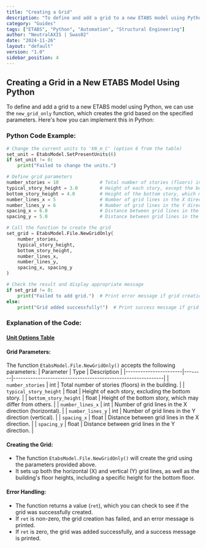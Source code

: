 ```yaml
---
title: "Creating a Grid"
description: "To define and add a grid to a new ETABS model using Python, we can use the `new_grid_only` function, which creates the grid based on the specified parameters. Here's how you can implement this in Python:"
category: "Guides"
tags: ["ETABS", "Python", "Automation", "Structural Engineering"]
author: "NeutralAXIS | Swas02"
date: "2024-11-26"
layout: "default"
version: "1.0"
sidebar_position: 4
---
```


## **Creating a Grid in a New ETABS Model Using Python**

To define and add a grid to a new ETABS model using Python, we can use the `new_grid_only` function, which creates the grid based on the specified parameters. Here's how you can implement this in Python:

### **Python Code Example**:

```python
# Change the current units to 'kN_m_C' (option 6 from the table)
set_unit = EtabsModel.SetPresentUnits(6)
if set_unit != 0:
    print("Failed to change the units.")

# Define grid parameters
number_stories = 10               # Total number of stories (floors) in the building
typical_story_height = 3.0        # Height of each story, except the bottom story
bottom_story_height = 4.0         # Height of the bottom story, which may differ from the others
number_lines_x = 5                # Number of grid lines in the X direction (horizontal)
number_lines_y = 6                # Number of grid lines in the Y direction (vertical)
spacing_x = 6.0                   # Distance between grid lines in the X direction (meters)
spacing_y = 5.0                   # Distance between grid lines in the Y direction (meters)

# Call the function to create the grid
set_grid = EtabsModel.File.NewGridOnly(
    number_stories, 
    typical_story_height, 
    bottom_story_height, 
    number_lines_x, 
    number_lines_y, 
    spacing_x, spacing_y
)

# Check the result and display appropriate message
if set_grid != 0:
    print("Failed to add grid.")  # Print error message if grid creation failed
else:
    print("Grid added successfully!")  # Print success message if grid is added
```

### **Explanation of the Code**:

#### [**Unit Options Table**](Set_or_Change_Units#unit-options-table)

#### **Grid Parameters**:
The function `EtabsModel.File.NewGridOnly()` accepts the following parameters:
| Parameter             | Type   | Description                                                 |
|-----------------------|--------|-------------------------------------------------------------|
| `number_stories`       | int    | Total number of stories (floors) in the building.           |
| `typical_story_height` | float  | Height of each story, excluding the bottom story.           |
| `bottom_story_height`  | float  | Height of the bottom story, which may differ from others.   |
| `number_lines_x`       | int    | Number of grid lines in the X direction (horizontal).       |
| `number_lines_y`       | int    | Number of grid lines in the Y direction (vertical).         |
| `spacing_x`            | float  | Distance between grid lines in the X direction.             |
| `spacing_y`            | float  | Distance between grid lines in the Y direction.             |

#### **Creating the Grid**:
- The function `EtabsModel.File.NewGridOnly()` will create the grid using the parameters provided above.
- It sets up both the horizontal (X) and vertical (Y) grid lines, as well as the building's floor heights, including a specific height for the bottom floor.

#### **Error Handling**:
- The function returns a value (`ret`), which you can check to see if the grid was successfully created.
- If `ret` is non-zero, the grid creation has failed, and an error message is printed.
- If `ret` is zero, the grid was added successfully, and a success message is printed.

